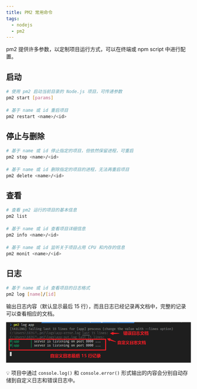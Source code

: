 ```yaml
---
title: PM2 常用命令
tags:
  - nodejs
  - pm2
---
```


pm2 提供许多参数，以定制项目运行方式，可以在终端或 npm script 中进行配置。
## 启动
```bash
# 使用 pm2 启动当前目录的 Node.js 项目，可传递参数
pm2 start [params]

# 基于 name 或 id 重启项目
pm2 restart <name>/<id>
```

## 停止与删除
```bash
# 基于 name 或 id 停止指定的项目，但依然保留进程，可重启
pm2 stop <name>/<id>

# 基于 name 或 id 删除指定的项目的进程，无法再重启项目
pm2 delete <name>/<id>
```

## 查看
```bash
# 查看 pm2 运行的项目的基本信息
pm2 list

# 基于 name 或 id 查看项目详细信息
pm2 info <name>/<id>

# 基于 name 或 id 监听关于项目占用 CPU 和内存的信息
pm2 monit <name>/<id>
```

## 日志
```bash
# 基于 name 或 id 查看项目的日志格式
pm2 log [name]/[id]
```

输出日志内容（默认显示最后 15 行），而且日志已经记录再文档中，完整的记录可以查看相应的文档。

![日志](./images/20201113110203786_30272.png)

:bulb: 项目中通过 `console.log()` 和 `console.error()` 形式输出的内容会分别自动存储到自定义日志和错误日志中。